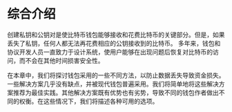 # 综合介绍

创建私钥和公钥对是使比特币钱包能够接收和花费比特币的关键部分。但是，如果丢失了私钥，任何人都无法再花费相应的公钥接收到的比特币。 多年来，钱包和协议开发人员一直致力于设计系统，使用户能够在出现问题后恢复对比特币的访问，而不会在其他时间损害安全性。&#x20;

在本章中，我们将探讨钱包采用的一些不同方法，以防止数据丢失导致资金损失。一些解决方案几乎没有缺点，并被现代钱包普遍采用。我们将简单地将这些解决方案推荐为最佳实践。其他解决方案既有优势也有劣势，导致不同的钱包作者做出不同的权衡。在这些情况下，我们将描述各种可用的选项。

 